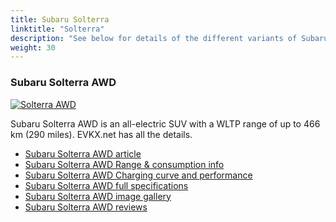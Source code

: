 ```yaml
---
title: Subaru Solterra
linktitle: "Solterra"
description: "See below for details of the different variants of Subaru Solterra"
weight: 30
---
```

### Subaru Solterra AWD

<a href="/models/subaru/solterra/solterra_awd/"><img src="https://media.evkx.net/multimedia/models/subaru/solterra/solterra_awd/main_1_st.jpeg" class="img-fluid" alt="Solterra AWD" ></a>

Subaru Solterra AWD is an all-electric SUV with a WLTP range of up to 466 km (290 miles). EVKX.net has all the details. 

- [Subaru Solterra AWD article](/models/subaru/solterra/solterra_awd/)
- [Subaru Solterra AWD Range & consumption info](/models/subaru/solterra/solterra_awd/rangeandconsumption)
- [Subaru Solterra AWD Charging curve and performance](/models/subaru/solterra/solterra_awd/chargingcurve)
- [Subaru Solterra AWD full specifications](/models/subaru/solterra/solterra_awd/specifications)
- [Subaru Solterra AWD image gallery](/models/subaru/solterra/solterra_awd/gallery)
- [Subaru Solterra AWD reviews](/models/subaru/solterra/solterra_awd/reviews)

